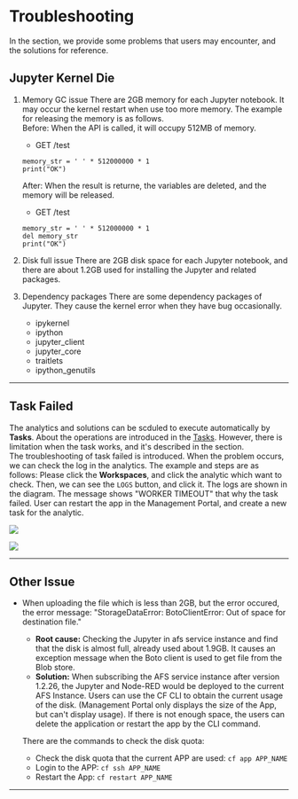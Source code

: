 # Troubleshooting
In the section, we provide some problems that users may encounter, and the solutions for reference.

## Jupyter Kernel Die

1. Memory GC issue
	There are 2GB memory for each Jupyter notebook. It may occur the kernel restart when use too more memory. The example for releasing the memory is as follows.   
	Before: When the API is called, it will occupy 512MB of memory.
	* GET /test
	```
	memory_str = ' ' * 512000000 * 1
	print("OK")
	```
	After: When the result is returne, the variables are deleted, and the memory will be released.
	* GET /test
	```
	memory_str = ' ' * 512000000 * 1
	del memory_str
	print("OK")
	```

2. Disk full issue
	There are 2GB disk space for each Jupyter notebook, and there are about 1.2GB used for installing the Jupyter and related packages. 

3. Dependency packages
	There are some dependency packages of Jupyter. They cause the kernel error when they have bug occasionally.   
	* ipykernel
	* ipython
	* jupyter_client
	* jupyter_core
	* traitlets
	* ipython_genutils

---

## Task Failed

The analytics and solutions can be scduled to execute automatically by **Tasks**. About the operations are introduced in the [Tasks](https://afs-docs.readthedocs.io/en/latest/portal/tasks.html). However, there is limitation when the task works, and it's described in the section.    
The troubleshooting of task failed is introduced. When the problem occurs, we can check the log in the analytics. The example and steps are as follows: Please click the **Workspaces**, and click the analytic which want to check. Then, we can see the `LOGS` button, and click it. The logs are shown in the diagram. The message shows "WORKER TIMEOUT" that why the task failed. User can restart the app in the Management Portal, and create a new task for the analytic.

![](../_static/images/⁨troubleshooting⁩/ts01.png)

![](../_static/images/⁨troubleshooting⁩/ts02.png)

---
## Other Issue
* When uploading the file which is less than 2GB, but the error occured, the error message: "StorageDataError: BotoClientError: Out of space for destination file."
	* **Root cause:** Checking the Jupyter in afs service instance and find that the disk is almost full, already used about 1.9GB. It causes an exception message when the Boto client is used to get file from the Blob store.
	* **Solution:** When subscribing the AFS service instance after version 1.2.26, the Jupyter and Node-RED would be deployed to the current AFS Instance. Users can use the CF CLI to obtain the current usage of the disk. (Management Portal only displays the size of the App, but can't display usage). If there is not enough space, the users can delete the application or restart the app by the CLI command.   
    
	There are the commands to check the disk quota:
	- Check the disk quota that the current APP are used: 
		```cf app APP_NAME```
	- Login to the APP: 
		```cf ssh APP_NAME```
	- Restart the App: 
		```cf restart APP_NAME```

---





